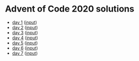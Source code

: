 # Advent of Code 2020 solutions

* [day 1](src/aoc2020/day1.clj) ([input](resources/day1.txt))
* [day 2](src/aoc2020/day2.clj) ([input](resources/day2.txt))
* [day 3](src/aoc2020/day3.clj) ([input](resources/day3.txt))
* [day 4](src/aoc2020/day4.clj) ([input](resources/day4.txt))
* [day 5](src/aoc2020/day5.clj) ([input](resources/day5.txt))
* [day 6](src/aoc2020/day6.clj) ([input](resources/day6.txt))
* [day 7](src/aoc2020/day7.clj) ([input](resources/day7.txt))